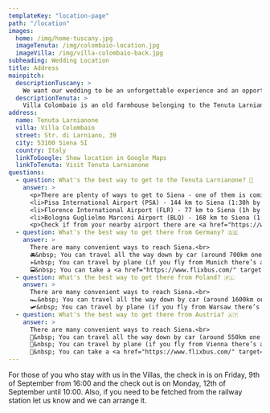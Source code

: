 ```yaml
---
templateKey: "location-page"
path: "/location"
images:
  home: /img/home-tuscany.jpg
  imageTenuta: /img/colombaio-location.jpg
  imageVilla: /img/villa-colombaio-back.jpg
subheading: Wedding Location
title: Address
mainpitch:
  descriptionTuscany: >
    We want our wedding to be an unforgettable experience and an opportunity for an amazing adventure, not only for us but also for everybody coming. And what better place than the rolling hills of Tuscany? 🌞
  descriptionTenuta: >
    Villa Colombaio is an old farmhouse belonging to the Tenuta Larnianone. It’s located in the middle of nature, surrounded by vineyards, olive groves and cypress trees, overlooking the city of Siena. We fell in love with this place not only because it’s beautiful and authentic, but also because it has history. It's belonging to an Italian family since the 1930's who are keeping care of nature, environment and traditions. 🛵
address:
  name: Tenuta Larnianone
  villa: Villa Colombaio
  street: Str. di Larniano, 39
  city: 53100 Siena SI
  country: Italy
  linkToGoogle: Show location in Google Maps
  linkToTenuta: Visit Tenuta Larnianone
questions:
  - question: What's the best way to get to the Tenuta Larnianone? 🍇
    answer: >
      <p>There are plenty of ways to get to Siena - one of them is coming by car, however if you don’t have or don’t want to drive all this way, you can book a flight to one of the following airports and then rent a car, take a train or a bus:</p><br />
      <li>Pisa International Airport (PSA) - 144 km to Siena (1:30h by car / 2h by train / 2:10h by bus)</li>
      <li>Florence International Airport (FLR) - 77 km to Siena (1h by car / 1:40h by train / 1h by bus)</li>
      <li>Bologna Guglielmo Marconi Airport (BLQ) - 168 km to Siena (1:40h by car / 2:30h by train / 2:15h by bus)</li><br />
      <p>Check if from your nearby airport there are <a href="https://www.ryanair.com/gb/en" target="_blank">Ryanair flights</a> so you can save on a flight and you can also check if there’s <a href="https://www.blablacar.co.uk" target="_blank">BlaBlaCar</a> driving to Siena from your arrival city. <a href="https://www.flixbus.com/" target="_blank">Flixbus</a> or <a href="https://www.omio.com/" target="_blank">Omio</a> as well always have great options and deals. Additionally, have a look at our <a href="https://www.facebook.com/groups/1435542876905661" target="_blank">Facebook Group</a> for finding a travel buddy or a person to carpool with, or ask in our <a href="https://chat.whatsapp.com/Ki9UIoFYvB8EY1i9PckzsA" target="_blank">WhatsApp</a> group if anybody has an empty seat available. Group travel is always more fun so take advantage of our destination wedding. 🥰</p>
  - question: What's the best way to get there from Germany? 🇩🇪
    answer: >
      There are many convenient ways to reach Siena.<br>
      🚘&nbsp; You can travel all the way down by car (around 700km one way) and discover places like Garda Lake, Bologna or Florence on the way. It’s also a convenient way to be flexible and drive around Tuscany to see other beautiful towns nearby, like San Gimignano or Pienza.<br>
      ✈️&nbsp; You can travel by plane (if you fly from Munich there’s a convenient and cheap <a href="https://www.ryanair.com/" target="_blank"> Ryanair</a> connection from Memmingen to Pisa, with flights on Friday and Monday evenings). From there you can either rent a car, take a <a href="https://www.flixbus.com/" target="_blank">FlixBus</a> or a train (<a href="https://www.omio.com/" target="_blank">www.omio.com</a>) to Siena.<br>
      🚍&nbsp; You can take a <a href="https://www.flixbus.com/" target="_blank">Flixbus</a> all way down to Siena.
  - question: What's the best way to get there from Poland? 🇵🇱
    answer: >
      There are many convenient ways to reach Siena.<br>
      🏎️&nbsp; You can travel all the way down by car (around 1600km one way) and discover cities like Vienna, Venice, Bologna or Florence on the way. It’s also a convenient way to be flexible and drive around Tuscany to see other beautiful towns nearby, like San Gimignano or Pienza.<br>
      🛩️&nbsp; You can travel by plane (if you fly from Warsaw there’s a convenient and cheap connection to Bologna with <a href="https://www.ryanair.com/" target="_blank">Ryanair</a> from Modlin on Tuesdays and Thursdays to Sundays and with <a href="https://www.wizzair.com/" target="_blank">WizzAir</a> from Chopin on Tuesdays, Thursdays and Saturdays. From there you can either rent a car, take a <a href="https://www.flixbus.com/" target="_blank">FlixBus</a> or a train (<a href="https://www.omio.com/" target="_blank">www.omio.com</a>) to Siena.
  - question: What's the best way to get there from Austria? 🇦🇹
    answer: >
      There are many convenient ways to reach Siena.<br>
      🚜&nbsp; You can travel all the way down by car (around 550km one way) and discover cities like Venice, Bologna or Florence on the way. It’s also a convenient way to be flexible and drive around Tuscany to see other beautiful towns nearby, like San Gimignano or Pienza.<br>
      🚁&nbsp; You can travel by plane (if you fly from Vienna there’s a convenient and cheap <a href="https://www.ryanair.com/" target="_blank">Ryanair</a> connection from Vienna to Bologna on Monday to Wednesday and on Fridays). For info on other airports see the General info tab.<br>
      🚌&nbsp; You can take a <a href="https://www.flixbus.com/" target="_blank">FlixBus</a> all the way down to Siena.
---
```


For those of you who stay with us in the Villas, the check in is on Friday, 9th of September from 16:00 and the check out is on Monday, 12th of September until 10:00. Also, if you need to be fetched from the railway station let us know and we can arrange it.
